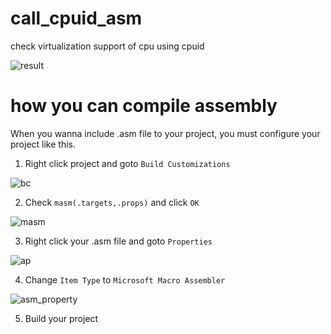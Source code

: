 # call_cpuid_asm
check virtualization support of cpu using cpuid

![result](https://github.com/pseuxide/call_cpuid_asm/assets/33578715/691a82e4-6f15-4800-8457-848575167303)

# how you can compile assembly

When you wanna include .asm file to your project, you must configure your project like this.

1. Right click project and goto `Build Customizations`

![bc](https://github.com/pseuxide/call_cpuid_asm/assets/33578715/08a6ee47-370d-43c3-b562-e2f2323ab116)

2. Check `masm(.targets,.props)` and click `OK`

![masm](https://github.com/pseuxide/call_cpuid_asm/assets/33578715/942480ed-bb82-4c75-a741-140923a93650)

3. Right click your .asm file and goto `Properties`

![ap](https://github.com/pseuxide/call_cpuid_asm/assets/33578715/460620d3-356b-4740-8dfe-ef731257acab)

4. Change `Item Type` to `Microsoft Macro Assembler`

![asm_property](https://github.com/pseuxide/call_cpuid_asm/assets/33578715/d753a2cc-1072-46f4-9ff5-b8f736aacfa4)

5. Build your project
